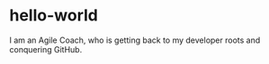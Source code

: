hello-world
===========

I am an Agile Coach, who is getting back to my developer roots and conquering GitHub.
